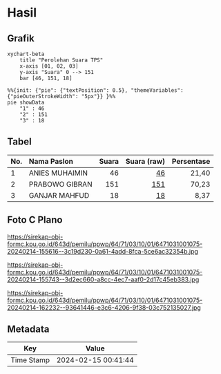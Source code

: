 # Hasil

## Grafik

```mermaid
xychart-beta
    title "Perolehan Suara TPS"
    x-axis [01, 02, 03]
    y-axis "Suara" 0 --> 151
    bar [46, 151, 18]
```

```mermaid
%%{init: {"pie": {"textPosition": 0.5}, "themeVariables": {"pieOuterStrokeWidth": "5px"}} }%%
pie showData
    "1" : 46
    "2" : 151
    "3" : 18
```

## Tabel

| No. | Nama Paslon    | Suara | Suara (raw) | Persentase |
|:--- |:-------------- | -----:| -----------:| ----------:|
| 1   | ANIES MUHAIMIN | 46    | [46][p-1]   | 21,40      |
| 2   | PRABOWO GIBRAN | 151   | [151][p-2]  | 70,23      |
| 3   | GANJAR MAHFUD  | 18    | [18][p-3]   | 8,37       |


[p-1]: https://github.com/gigit-pemilu/pemilu-2024-64-kalimantan-timur/blob/main/pilpres/hitung-suara/sub/64-kalimantan-timur/sub/71-kota-balikpapan/sub/03-balikpapan-utara/sub/1001-batu-ampar/sub/075-tps/sub/paslon-1.txt
[p-2]: https://github.com/gigit-pemilu/pemilu-2024-64-kalimantan-timur/blob/main/pilpres/hitung-suara/sub/64-kalimantan-timur/sub/71-kota-balikpapan/sub/03-balikpapan-utara/sub/1001-batu-ampar/sub/075-tps/sub/paslon-2.txt
[p-3]: https://github.com/gigit-pemilu/pemilu-2024-64-kalimantan-timur/blob/main/pilpres/hitung-suara/sub/64-kalimantan-timur/sub/71-kota-balikpapan/sub/03-balikpapan-utara/sub/1001-batu-ampar/sub/075-tps/sub/paslon-3.txt

## Foto C Plano

https://sirekap-obj-formc.kpu.go.id/643d/pemilu/ppwp/64/71/03/10/01/6471031001075-20240214-155616--3c19d230-0a61-4add-8fca-5ce6ac32354b.jpg

https://sirekap-obj-formc.kpu.go.id/643d/pemilu/ppwp/64/71/03/10/01/6471031001075-20240214-155743--3d2ec660-a8cc-4ec7-aaf0-2d17c45eb383.jpg

https://sirekap-obj-formc.kpu.go.id/643d/pemilu/ppwp/64/71/03/10/01/6471031001075-20240214-162232--93641446-e3c6-4206-9f38-03c752135027.jpg


## Metadata

| Key        | Value               |
| ---------- | ------------------- |
| Time Stamp | 2024-02-15 00:41:44 |




